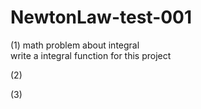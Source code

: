 # NewtonLaw-test-001


(1) 
math problem  about integral   <br>
write a integral function for this project 


(2)



(3)
